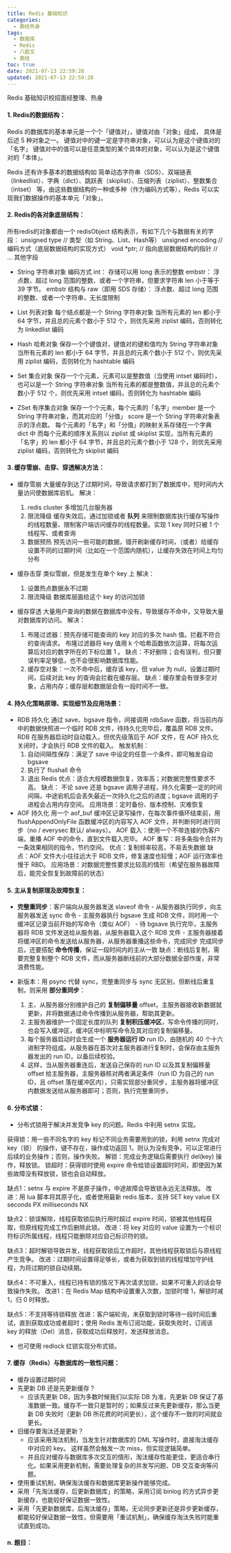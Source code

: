 ```yaml
---
title: Redis 基础知识
categories:
  - 面经热身
tags:
  - 数据库
  - Redis
  - 八股文
  - 面经
toc: true
date: 2021-07-13 22:59:28
updated: 2021-07-13 22:59:28
---
```


[//]: # (下一行开始到<!--more-->为引文部分，引文会显示在预览中)
Redis 基础知识校招面经整理、热身
<!--more-->
<script id="__bs_script__">//<![CDATA[
    document.write("<script async src='http://HOST:3000/browser-sync/browser-sync-client.js?v=2.26.14'><\/script>".replace("HOST", location.hostname));
//]]></script>

[//]: # (下一行开始为正文)
#### 1. Redis的数据结构：
Redis 的数据库的基本单元是一个个「键值对」，键值对由「对象」组成， 具体是后述 5 种对象之一。
键值对中的键一定是字符串对象，可以认为是这个键值对的「名字」
键值对中的值可以是任意类型的某个具体的对象，可以认为是这个键值对的「本体」。

Redis 还有许多基本的数据结构如 简单动态字符串（SDS）、双端链表（linkedlist）、字典（dict）、跳跃表（skiplist）、压缩列表（ziplist）、整数集合（intset） 等，由这些数据结构的一种或多种（作为编码方式等），Redis 可以实现我们数据操作的基本单元「对象」。

#### 2. Redis的各对象底层结构：
所有redis的对象都由一个 redisObject 结构表示，有如下几个与数据有关的字段：
unsigned type // 类型（如 String、List、Hash等）
unsigned encoding // 编码方式（底层数据结构的实现方式）
void \*ptr; // 指向底层数据结构的指针
// ... 其他字段

* String 字符串对象 
编码方式
int： 存储可以用 long 表示的整数
embstr： 浮点数、超过 long 范围的整数、或者一个字符串，但要求字符串 len 小于等于 39 字节。 embstr 结构与 
raw（即用 SDS 存储）： 浮点数、超过 long 范围的整数、或者一个字符串，无长度限制

* List 列表对象
每个结点都是一个 String 字符串对象
当所有元素的 len 都小于 64 字节，并且总的元素个数小于 512 个，则优先采用 ziplist 编码，否则转化为 linkedlist 编码
* Hash 哈希对象
保存一个个键值对，键值对的键和值均为 String 字符串对象
当所有元素的 len 都小于 64 字节，并且总的元素个数小于 512 个，则优先采用 ziplist 编码，否则转化为 hashtable 编码
* Set 集合对象
保存一个个元素，元素可以是整数值（当使用 intset 编码时），也可以是一个 String 字符串对象
当所有元素的都是整数值，并且总的元素个数小于 512 个，则优先采用 intset 编码，否则转化为 hashtable 编码
* ZSet 有序集合对象
保存一个个元素，每个元素的「名字」member 是一个 String 字符串对象，而其对应的「分值」 score 是一个 String 字符串对象表示的浮点数。
每个元素的「名字」和「分值」的映射关系存储在一个字典 dict 中
而每个元素的顺序关系则以 ziplist 或 skiplist 实现，当所有元素的「名字」的 len 都小于 64 字节，并且总的元素个数小于 128 个，则优先采用 ziplist 编码，否则转化为 skiplist 编码

#### 3. 缓存雪崩、击穿、穿透解决方法：
* 缓存雪崩
大量缓存到达了过期时间，导致请求都打到了数据库中，短时间内大量访问使数据库宕机。
解决：
  1. redis cluster 多增加几台服务器
  2. 限流降级 缓存失效后，通过加锁或者 **队列** 来限制数据库执行缓存写操作的线程数量、限制客户端访问缓存的线程数量。实现 1 key 同时只被 1 个线程写、或者查询
  3. 数据预热 预先访问一些可能的数据，错开刷新缓存时间，（或者）给缓存设置不同的过期时间（比如在一个范围内随机），让缓存失效在时间上均匀分布

* 缓存击穿
类似雪崩，但是发生在单个 key 上
解决：
  1. 设置热点数据永不过期
  2. 限流降级 数据库层面给这个 key 的访问加锁

* 缓存穿透
大量用户查询的数据在数据库中没有，导致缓存不命中，又导致大量对数据库的访问。
解决：
  1. 布隆过滤器：预先存储可能查询的 key 对应的多次 hash 值。拦截不符合的查询请求。
  布隆过滤器将 key 值用 k 个哈希函数依次运算，将每次运算后对应的数字所在的下标位置 1 。
  缺点：不好删除；会有误判，但只要误判率足够低，也不会很影响数据库性能。
  2. 缓存空对象：一次不命中后，缓存该 key，但 value 为 null，设置过期时间，后续对此 key 的查询会拦截在缓存层。
  缺点：缓存里会有很多空对象，占用内存；缓存层和数据层会有一段时间不一致。

#### 4. 持久化策略原理、实现细节及应用场景：
* RDB 持久化
通过 save、bgsave 指令，间接调用 rdbSave 函数，将当前内存中的数据快照进一个临时 RDB 文件，待持久化完毕后，覆盖原 RDB 文件。
RDB 在服务器启动时自动载入，但优先级落后于 AOF 文件，在 AOF 持久化关闭时，才会执行 RDB 文件的载入。
触发机制：
  1. 自动间隔性保存：满足了 save 中设定的任意一个条件，即可触发自动 bgsave
  2. 执行了 flushall 命令
  3. 退出 Redis
优点：适合大规模数据恢复，效率高；对数据完整性要求不高。
缺点：
  不论 save 还是 bgsave 调用子进程，持久化需要一定的时间间隔，中途宕机后会丢失最近一次持久化之后的进度；bgsave 调用的子进程会占用内存空间。
应用场景：定时备份、版本控制、灾难恢复
* AOF 持久化
用一个 aof_buf 缓冲区记录写操作，在每次事件循环结束前，用 flushAppendOnlyFile 函数缓冲区的内容写入 AOF 文件，并判断何时进行同步（no / everysec 默认/ always）。
AOF 载入：使用一个不带连接的伪客户端，重播 AOF 中的命令，直到文件载入完毕。
AOF 重写：将多条指令合并为一条效果相同的指令，节约空间。
优点：复制频率较高，不易丢失数据
缺点：AOF 文件大小往往远大于 RDB 文件，修复速度也较慢；AOF 运行效率也慢于 RBD。
应用场景：对数据完整性要求比较高的情形（希望在服务器故障后，能完全恢复到故障前的状态）

#### 5. 主从复制原理及故障恢复：
* **完整重同步**：客户端向从服务器发送 slaveof 命令 - 从服务器执行同步，向主服务器发送 sync 命令 - 主服务器执行 bgsave 生成 RDB 文件，同时用一个缓冲区记录当前开始的写命令（类似 AOF） - 待 bgsave 执行完毕，主服务器将 RDB 文件发送给从服务器，从服务器载入这个 RDB 文件 - 主服务器接着将缓冲区的命令发送给从服务器，从服务器重播这些命令，完成同步
完成同步后，还要搭配 **命令传播**，保证一段时间内的主从一致
缺点：断线后复制，需要完整复制整个 RDB 文件，而从服务器断线前的大部分数据全部作废，非常浪费性能。

* 新版本：用 psync 代替 sync，完整重同步与 sync 无区别，但断线后重复制，则采用 **部分重同步**：
  1. 主、从服务器分别维护自己的 **复制偏移量** offset，主服务器接收新数据就更新，并将数据通过命令传播到从服务器，帮助其更新。
  2. 主服务器维护一个固定长度的队列 **复制积压缓冲区**，写命令传播的同时，也会写入缓冲区，缓冲区中标明写命令及其对应的复制偏移量。
  3. 每个服务器启动时会生成一个 **服务器运行 ID** run ID，由随机的 40 个十六进制字符组成。从服务器在首次对主服务器进行复制时，会保存由主服务器发出的 run ID，以备后续校验。
  4. 这样，当从服务器重连后，发送自己保存的 run ID 以及其复制偏移量 offset 给主服务器，主服务器核对两者满足条件（run ID 为自己的 run ID，且 offset 落在缓冲区内），只需实现部分重同步，主服务器将缓冲区内数据发送给从服务器即可；否则，执行完整重同步。
  
#### 6. 分布式锁：
* 分布式锁用于解决并发竞争 key 的问题。Redis 中利用 setnx 实现。

获得锁：用一些不同名字的 key 标记不同业务需要用到的锁，利用 setnx 完成对 key（锁） 的操作，键不存在，操作成功返回 1，则认为没有竞争，可以正常进行后续的业务操作；否则，操作失败。
解锁：完成业务逻辑后需要执行 del(key) 操作，释放锁。
锁超时：获得锁时使用 expire 命令给锁设置超时时间，即使因为某些故障没有释放锁，锁也会自动释放。

缺点1：setnx 与 expire 不是原子操作，中途故障会导致锁永远无法释放。
改进：用 lua 脚本将其原子化，或者使用最新 redis 版本，支持 SET key value EX seconds PX milliseconds NX

缺点2：锁误解除，线程获取锁后执行用时超过 expire 时间，锁被其他线程获取，但原线程完成工作后删除此锁。
改进：将 key 对应的 value 设置为一个标识符标识所属线程，线程只能删除对应自己标识符的锁。

缺点3：超时解锁导致并发，线程获取锁后工作超时，其他线程获取锁后与原线程产生竞争。
改进：过期时间设置得足够长，或者为获取到锁的线程增加守护线程，为将过期的锁自动续期。

缺点4：不可重入，线程已持有锁的情况下再次请求加锁，如果不可重入的话会导致操作失败。
改进1：在 Redis Map 结构中设置重入次数，加锁时增 1，解锁时减 1，归 0 时释放。

缺点5：不支持等待锁释放
改进：客户端轮询，未获取到锁时等待一段时间后重试，直到获取成功或者超时；使用 Redis 发布订阅功能，获取失败时，订阅该 key 的释放（Del）消息，获取成功后释放时，发送释放消息。

* 也可使用 redlock 红锁实现分布式锁。

#### 7. 缓存（Redis）与数据库的一致性问题：
* 缓存设置过期时间
* 先更新 DB 还是先更新缓存？ 
  - 应该先更新 DB，因为多数时候我们以实际 DB 为准，先更新 DB 保证了基准数据一致。缓存不一致只是暂时的；如果反过来先更新缓存，那么当更新 DB 失败时（更新 DB 所花费的时间更长），这个缓存不一致的时间就会更长。
* 旧缓存要淘汰还是更新？
  - 应该采用淘汰机制，当发生针对数据库的 DML 写操作时，直接淘汰缓存中对应的 key。
这样虽然会触发一次 miss，但实现逻辑简单。
  - 并且应对缓存与数据库多次交互的情形，淘汰缓存性能更佳，更适合串行化。如果采用更新机制，需要处理复杂的并发写问题、DB 交互查询等问题。
* 使用重试机制，确保淘汰缓存和数据库更新操作能够完成。
* 采用「先淘汰缓存，后更新数据库」的策略，采用订阅 binlog 的方式异步更新缓存，也能较好保证数据一致性。
* 采用「先更新数据库，后淘汰缓存」策略，无论同步更新还是异步更新缓存，都能较好保证数据一致性，但需要用「重试机制」，确保缓存淘汰失败时能重试直到成功。

#### n. 题目：